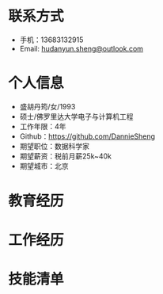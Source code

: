 # 联系方式
* 手机：13683132915
* Email: hudanyun.sheng@outlook.com

# 个人信息
* 盛胡丹筠/女/1993
* 硕士/佛罗里达大学电子与计算机工程
* 工作年限：4年
* Github：https://github.com/DannieSheng
* 期望职位：数据科学家
* 期望薪资：税前月薪25k~40k
* 期望城市：北京

# 教育经历
# 工作经历
# 技能清单